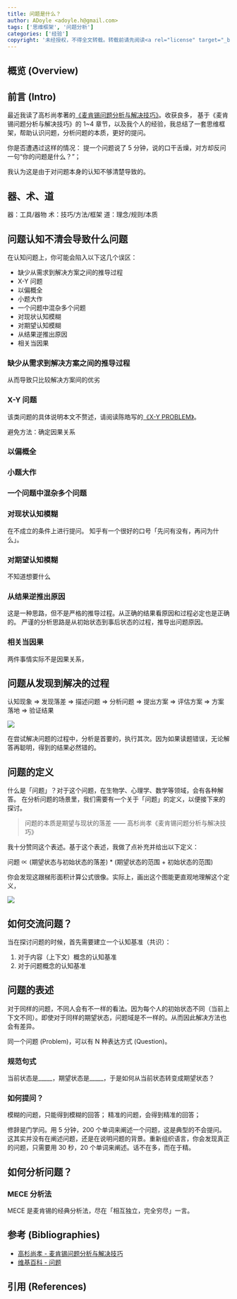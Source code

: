 ```yaml
---
title: 问题是什么？
author: ADoyle <adoyle.h@gmail.com>
tags: ['思维框架', '问题分析']
categories: ['经验']
copyright: '未经授权，不得全文转载。转载前请先阅读<a rel="license" target="_blank" href="//adoyle.me/blog/copyright.html">本站版权声明</a>'
---
```


## 概览 (Overview)
## 前言 (Intro)

最近我读了高杉尚孝著的[《麦肯锡问题分析与解决技巧》][B1]。收获良多，
基于《麦肯锡问题分析与解决技巧》的 1~4 章节，以及我个人的经验，我总结了一套思维框架，帮助认识问题，分析问题的本质，更好的提问。

你是否遭遇过这样的情况：
提一个问题说了 5 分钟，说的口干舌燥，对方却反问一句“你的问题是什么？”；

我认为这是由于对问题本身的认知不够清楚导致的。

<!-- more -->

## 器、术、道

器：工具/器物
术：技巧/方法/框架
道：理念/规则/本质

## 问题认知不清会导致什么问题

在认知问题上，你可能会陷入以下这几个误区：

- 缺少从需求到解决方案之间的推导过程
- X-Y 问题
- 以偏概全
- 小题大作
- 一个问题中混杂多个问题
- 对现状认知模糊
- 对期望认知模糊
- 从结果逆推出原因
- 相关当因果


### 缺少从需求到解决方案之间的推导过程

从而导致只比较解决方案间的优劣

###  X-Y 问题

该类问题的具体说明本文不赘述，请阅读陈皓写的[《X-Y PROBLEM》](https://coolshell.cn/articles/10804.html)。

避免方法：确定因果关系

### 以偏概全
### 小题大作

### 一个问题中混杂多个问题

### 对现状认知模糊

在不成立的条件上进行提问。
知乎有一个很好的口号「先问有没有，再问为什么」。

### 对期望认知模糊

不知道想要什么

### 从结果逆推出原因


这是一种思路，但不是严格的推导过程。从正确的结果看原因和过程必定也是正确的。
严谨的分析思路是从初始状态到事后状态的过程，推导出问题原因。

### 相关当因果

两件事情实际不是因果关系，

## 问题从发现到解决的过程

认知现象 => 发现落差 => 描述问题 => 分析问题 => 提出方案 => 评估方案 => 方案落地 => 验证结果

![](problem-analysis/process.svg)

在尝试解决问题的过程中，分析是首要的，执行其次。因为如果读题错误，无论解答再聪明，得到的结果必然错的。

## 问题的定义

什么是「问题」？对于这个问题，在生物学、心理学、数学等领域，会有各种解答。
在分析问题的场景里，我们需要有一个关于「问题」的定义，以便接下来的探讨。

> 问题的本质是期望与现状的落差
>       —— 高杉尚孝《麦肯锡问题分析与解决技巧》

我十分赞同这个表述。基于这个表述，我做了点补充并给出以下定义：

问题 ∝ (期望状态与初始状态的落差) * (期望状态的范围 + 初始状态的范围)

你会发现这跟梯形面积计算公式很像。实际上，画出这个图能更直观地理解这个定义，

![](problem-analysis/problem-definition.svg)

## 如何交流问题？

当在探讨问题的时候，首先需要建立一个认知基准（共识）：

1. 对于内容（上下文）概念的认知基准
2. 对于问题概念的认知基准


## 问题的表述

对于同样的问题，不同人会有不一样的看法。因为每个人的初始状态不同（当前上下文不同）。即使对于同样的期望状态，问题域是不一样的。从而因此解决方法也会有差异。

同一个问题 (Problem)，可以有 N 种表达方式 (Question)。

### 规范句式

当前状态是_____，期望状态是_____，于是如何从当前状态转变成期望状态？

### 如何提问？

模糊的问题，只能得到模糊的回答； 精准的问题，会得到精准的回答；

修辞是门学问。用 5 分钟，200 个单词来阐述一个问题，这是典型的不会提问。这其实并没有在阐述问题，还是在说明问题的背景。重新组织语言，你会发现真正的问题，只需要用 30 秒，20 个单词来阐述。话不在多，而在于精。

## 如何分析问题？


### MECE 分析法

MECE 是麦肯锡的经典分析法，尽在「相互独立，完全穷尽」一言。


## 参考 (Bibliographies)

- [高杉尚孝 - 麦肯锡问题分析与解决技巧][B1]
- [维基百科 - 问题][B2]

## 引用 (References)

[^1]: [][R1]


<!-- 以下是相关链接 -->

[R1]: <url> "备注"

[B1]: https://www.amazon.cn/dp/B07GJLMNSD/ref=tmm_kin_swatch_0?_encoding=UTF8&qid=1538549907&sr=8-6
[B2]: https://www.wikiwand.com/zh-hans/%E9%97%AE%E9%A2%98
